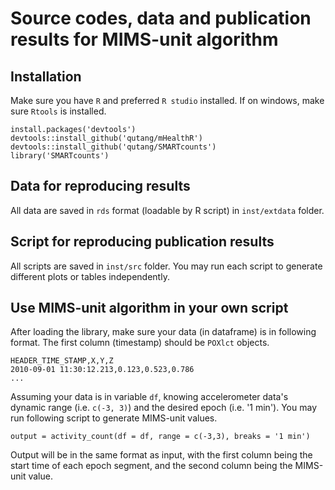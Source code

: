 # Source codes, data and publication results for MIMS-unit algorithm

## Installation

Make sure you have `R` and preferred `R studio` installed. If on windows, make sure `Rtools` is installed.

```
install.packages('devtools')
devtools::install_github('qutang/mHealthR')
devtools::install_github('qutang/SMARTcounts')
library('SMARTcounts')
```

## Data for reproducing results

All data are saved in `rds` format (loadable by R script) in `inst/extdata` folder.

## Script for reproducing publication results

All scripts are saved in `inst/src` folder. You may run each script to generate different plots or tables independently.

## Use MIMS-unit algorithm in your own script

After loading the library, make sure your data (in dataframe) is in following format. The first column (timestamp) should be `POXlct` objects.

```
HEADER_TIME_STAMP,X,Y,Z
2010-09-01 11:30:12.213,0.123,0.523,0.786
...
```

Assuming your data is in variable `df`, knowing accelerometer data's dynamic range (i.e. `c(-3, 3)`) and the desired epoch (i.e. '1 min'). You may run following script to generate MIMS-unit values.

```
output = activity_count(df = df, range = c(-3,3), breaks = '1 min')
```

Output will be in the same format as input, with the first column being the start time of each epoch segment, and the second column being the MIMS-unit value.
